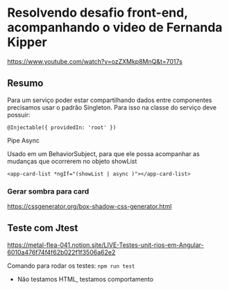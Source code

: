 # Resolvendo desafio front-end, acompanhando o video de Fernanda Kipper

https://www.youtube.com/watch?v=ozZXMkp8MnQ&t=7017s

## Resumo

Para um serviço poder estar compartilhando dados entre componentes precisamos usar o padrão Singleton. Para isso na classe do serviço deve possuir:

`@Injectable({
  providedIn: 'root'
})`

Pipe Async

Usado em um BehaviorSubject, para que ele possa acompanhar as mudanças que ocorrerem no objeto showList

`<app-card-list *ngIf="(showList | async )"></app-card-list>`

### Gerar sombra para card

https://cssgenerator.org/box-shadow-css-generator.html

## Teste com Jtest

https://metal-flea-041.notion.site/LIVE-Testes-unit-rios-em-Angular-6010a476f74f4f62b022f1f3506a62e2

Comando para rodar os testes:
`npm run test `

- Não testamos HTML, testamos comportamento
